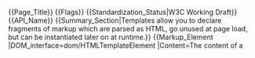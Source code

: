 {{Page_Title}}
{{Flags}}
{{Standardization_Status|W3C Working Draft}}
{{API_Name}}
{{Summary_Section|Templates allow you to declare fragments of markup which are parsed as HTML, go unused at page load, but can be instantiated later on at runtime.}}
{{Markup_Element
|DOM_interface=dom/HTMLTemplateElement
|Content=The content of a <code><template></code> element is a hidden portion of the DOM and does not render on page load: scripts don't run, text or images don't display, audio doesn't play, and so forth. Neither are the child nodes of the <code><template></code> accessible with the JavaScript <code>getElementbyId()</code> or <code>querySelector()</code> methods.

Templates can be placed anywhere inside of the <code><head></code>, <code><body></code>, and <code><frameset></code> elements; It can also be used as a child of a <code>&lt;table&gt;</code> or a <code><select></code> element.
}}
{{Examples_Section
|Not_required=No
|Examples={{Single Example
|Language=HTML
|Description====Basic example===
|Code=<syntaxhighlight>
<table>
<tr>
  <template id="cells-to-repeat">
    <td>some content</td>
  </template>
</tr>
</table>
</syntaxhighlight>
}}{{Single Example
|Language=JavaScript
|Description=To use a template, you need to activate it. Otherwise its content will not render. The simplest way to do this is by creating a deep copy of its <code>.content </code>using <code>cloneNode()</code>. The <code>.content</code> property is read-only and references a <code>DocumentFragment</code> containing the guts of a template.
|Code=var t = document.querySelector('#mytemplate');
t.content.querySelector('img').src = 'logo.png'; // Populate the src at runtime.
document.body.appendChild(t.content.cloneNode(true));
}}{{Single Example
|Language=HTML
|Description====Shadow DOM example===
But the more interesting use of the <code>&lt;template&gt;</code> tag is in concert with the Shadow DOM and the <code>&lt;content&gt;</code> tag. Use the Shadow DOM to achieve an encapsulation of the presentation (style) of the element and the <code>&lt;content&gt;</code> tag to provide separation of content from the element. The element (shadow host) is implemented with a <code>&lt;template&gt;</code> that encapsulates the styles, thereby providing a boiler plate, and a <code>&lt;content&gt;</code> tag, thereby providing for the reuse of the template for different content.
|Code=<syntaxhighlight>
<template id="nameTagTemplate">
<style>
  …
</style>
<div class="outer">
  <div class="boilerplate">
    Hi! My name is
  </div>
  <div class="name">
    <content></content>
  </div>
</div>
</template>
</syntaxhighlight>
}}
}}
{{Notes_Section
|Notes=* If you're using [https://code.google.com/p/modpagespeed/ modpagespeed], be careful of this [http://code.google.com/p/modpagespeed/issues/detail?id=625 bug]. Templates that define inline <code><style scoped></code>, many be moved to the <code>head</code> with PageSpeed's CSS rewriting rules.
* There's no way to "prerender" a template, meaning you cannot preload assets, process JS, download initial CSS, etc. That goes for both server and client. The only time a template renders is when it goes live.
* Be careful with nested templates. They don't behave as you might expect, and nested templates must be activated separately.
}}
{{Related_Specifications_Section
|Specifications=
}}
{{Compatibility_Section
|Not_required=No
|Imported_tables=
|Desktop_rows={{Compatibility Table Desktop Row
|Chrome_supported=Yes
|Chrome_version=26
|Chrome_prefixed_supported=Unknown
|Chrome_prefixed_version=
|Firefox_supported=Unknown
|Firefox_version=
|Firefox_prefixed_supported=Unknown
|Firefox_prefixed_version=
|Internet_explorer_supported=Unknown
|Internet_explorer_version=
|Internet_explorer_prefixed_supported=Unknown
|Internet_explorer_prefixed_version=
|Opera_supported=Unknown
|Opera_version=
|Opera_prefixed_supported=Unknown
|Opera_prefixed_version=
|Safari_supported=Unknown
|Safari_version=
|Safari_prefixed_supported=Unknown
|Safari_prefixed_version=
}}
|Mobile_rows=
|Notes_rows=
}}
{{See_Also_Section
|Topic_clusters=Web Components
|External_links=* [http://www.html5rocks.com/en/tutorials/webcomponents/template/ HTML's New Template Tag]
* [http://www.html5rocks.com/en/tutorials/webcomponents/shadowdom/ Shadow DOM 101]
}}
{{Topics}}
{{External_Attribution
|Is_CC-BY-SA=No
|Sources=HTML5Rocks
|MDN_link=
|MSDN_link=
|HTML5Rocks_link=http://www.html5rocks.com/en/tutorials/webcomponents/template/
}}